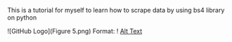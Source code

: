 
This is a tutorial for myself to learn how to scrape data by using bs4 library on python

![GitHub Logo](Figure 5.png)
Format: ! [Alt Text](https://github.com/furkandurmus/WebScraping/blob/master/Figure%205.png)
